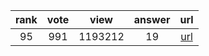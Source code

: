 
| rank | vote | view | answer | url |
|:-:|:-:|:-:|:-:|:-:|
|95|991|1193212|19| [url](http://stackoverflow.com/questions/9942594/unicodeencodeerror-ascii-codec-cant-encode-character-u-xa0-in-position-20) |

